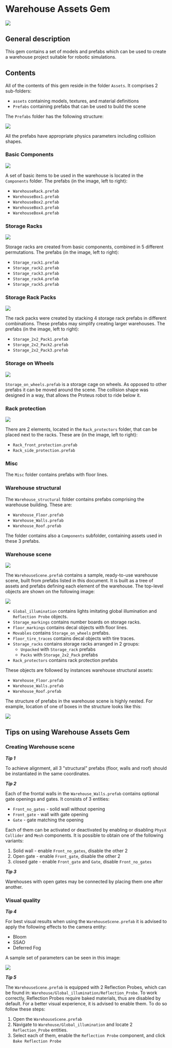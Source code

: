 # Warehouse Assets Gem

![](docs/images/WarehouseGem.png)

## General description

This gem contains a set of models and prefabs which can be used to create a warehouse project suitable for robotic simulations.

## Contents

All of the contents of this gem reside in the folder `Assets`. It comprises 2 sub-folders:

- `assets` containing models, textures, and material definitions
- `Prefabs` containing prefabs that can be used to build the scene

The `Prefabs` folder has the following structure:

![](docs/images/PrefabsFolder.png)

All the prefabs have appropriate physics parameters including collision shapes.

### Basic Components

![](docs/images/Components.png)

A set of basic items to be used in the warehouse is located in the `Components` folder. The prefabs (in the image, left to right): 

- `WarehouseRack.prefab` 
- `WarehouseBox1.prefab` 
- `WarehouseBox2.prefab`
- `WarehouseBox3.prefab`
- `WarehouseBox4.prefab`

### Storage Racks

![](docs/images/StorageRacks.png)

Storage racks are created from basic components, combined in 5 different permutations. The prefabs (in the image, left to right): 

- `Storage_rack1.prefab`
- `Storage_rack2.prefab`
- `Storage_rack3.prefab`
- `Storage_rack4.prefab`
- `Storage_rack5.prefab`

### Storage Rack Packs

![](docs/images/StorageRackPacks.png)

The rack packs were created by stacking 4 storage rack prefabs in different combinations. These prefabs may simplify creating larger warehouses. The prefabs (in the image, left to right): 

- `Storage_2x2_Pack1.prefab`
- `Storage_2x2_Pack2.prefab`
- `Storage_2x2_Pack3.prefab`

### Storage on Wheels

![](docs/images/StorageOnWheels.png)

`Storage_on_wheels.prefab` is a storage cage on wheels. As opposed to other prefabs it can be moved around the scene. The collision shape was designed in a way, that allows the Proteus robot to ride below it.

### Rack protection

![](docs/images/RackProtection.png)

There are 2 elements, located in the `Rack_protectors` folder, that can be placed next to the racks. These are (in the image, left to right):

- `Rack_front_protection.prefab`
- `Rack_side_protection.prefab`

### Misc

The `Misc` folder contains prefabs with floor lines.

### Warehouse structural

The `Warehouse_structural` folder contains prefabs comprising the warehouse building. These are:

- `Warehouse_Floor.prefab`
- `Warehouse_Walls.prefab`
- `Warehouse_Roof.prefab`

The folder contains also a `Components` subfolder, containing assets used in these 3 prefabs.

### Warehouse scene

![](docs/images/WarehouseScene.png)

The `WarehouseScene.prefab` contains a sample, ready-to-use warehouse scene, built from prefabs listed in this document. It is built as a tree of assets and prefabs defining each element of the warehouse. The top-level objects are shown on the following image:

![](docs/images/WarehouseSceneStructure.png)

- `Global_illumination` contains lights imitating global illumination and `Reflection Probe` objects.
- `Storage_markings` contains number boards on storage racks.
- `Floor_markings` contains decal objects with floor lines.
- `Movables` contains `Storage_on_wheels` prefabs.
- `Floor_tire_traces` contains decal objects with tire traces.
- `Storage_racks` contains storage racks arranged in 2 groups:
  - `Unpacked` with `Storage_rack` prefabs
  - `Packs` with `Storage_2x2_Pack` prefabs
- `Rack_protectors` contains rack protection prefabs

These objects are followed by instances warehouse structural assets:

- `Warehouse_Floor.prefab`
- `Warehouse_Walls.prefab`
- `Warehouse_Roof.prefab`

The structure of prefabs in the warehouse scene is highly nested. For example, location of one of boxes in the structure looks like this:

![](docs/images/WarehouseSceneSampleTree.png)

## Tips on using Warehouse Assets Gem

### Creating Warehouse scene

***Tip 1***

To achieve alignment, all 3 "structural" prefabs (floor, walls and roof) should be instantiated in the same coordinates.

***Tip 2***

Each of the frontal walls in the `Warehouse_Walls.prefab` contains optional gate openings and gates. It consists of 3 entities:

- `Front_no_gates` - solid wall without opening
- `Front_gate` - wall with gate opening
- `Gate` - gate matching the opening

Each of them can be activated or deactivated by enabling or disabling `PhysX Collider` and `Mesh` components. It is possible to obtain one of the following variants:

1. Solid wall - enable `Front_no_gates`, disable the other 2
2. Open gate - enable `Front_gate`, disable the other 2
3. closed gate - enable `Front_gate` and `Gate`, disable `Front_no_gates`

***Tip 3***

Warehouses with open gates may be connected by placing them one after another.

### Visual quality

***Tip 4***

For best visual results when using the `WarehouseScene.prefab` it is advised to apply the following effects to the camera entity:

- Bloom
- SSAO
- Deferred Fog

A sample set of parameters can be seen in this image:

![](docs/images/CameraSettings.png)

***Tip 5***

The `WarehouseScene.prefab` is equipped with 2 Reflection Probes, which can be found in: `Warehouse/Global_illumination/Reflection_Probe`. To work correctly, Reflection Probes require baked materials, thus are disabled by default. For a better visual experience, it is advised to enable them. To do so follow these steps:

1. Open the `WarehouseScene.prefab`
2. Navigate to `Warehouse/Global_illumination` and locate 2 `Reflection_Probe` entities.
3. Select each of them, enable the `Reflection Probe` component, and click `Bake Reflection Probe`

